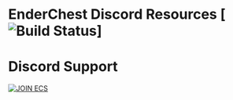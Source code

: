 # EnderChest Discord Resources [![Build Status](https://github.com/Iltotore/EnderChest?branch=master)]

# Discord Support

[![JOIN ECS](https://discordapp.com/api/guilds/718109282406498415/embed.png?style=banner2)](https://discord.gg/zX3A8Nb)
